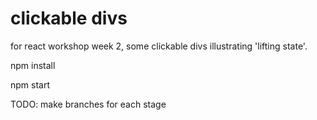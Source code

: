 # clickable divs

for react workshop week 2, 
some clickable divs illustrating 'lifting state'.

npm install </br>

npm start

TODO: make branches for each stage

